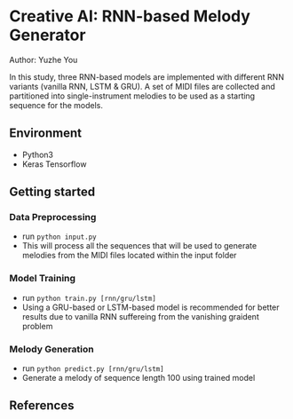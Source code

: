 
# Creative AI: RNN-based Melody Generator

Author:
Yuzhe You

In this study, three RNN-based models are implemented with different RNN variants (vanilla RNN, LSTM & GRU). A set of MIDI files are collected and partitioned into single-instrument melodies to be used as a starting sequence for the models.

## Environment
- Python3
- Keras Tensorflow

## Getting started
### Data Preprocessing
* run `python input.py`
* This will process all the sequences that will be used to generate melodies from the MIDI files located within the input folder

### Model Training
* run `python train.py [rnn/gru/lstm]`
* Using a GRU-based or LSTM-based model is recommended for better results due to vanilla RNN suffereing from the vanishing graident problem

### Melody Generation
* run `python predict.py [rnn/gru/lstm]`
* Generate a melody of sequence length 100 using trained model

## References